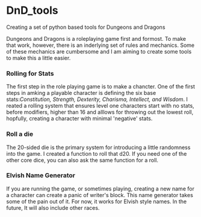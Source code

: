 # DnD_tools
Creating a set of python based tools for Dungeons and Dragons

Dungeons and Dragons is a roleplaying game first and formost.  To make that work, however, there is an inderlying set of rules and mechanics. Some of these mechanics are cumbersome and I am aiming to create some tools to make this a little easier.

### Rolling for Stats

The first step in the role playing game is to make a chancter.  One of the first steps in amking a playable character is defining the six base stats:_Constitution, Strength, Dexterity, Charisma, Intellect, and Wisdom_.  I reated a rolling system that ensures level one characters start with no stats, before modifiers, higher than 16 and alllows for throwing out the lowest roll, hopfully, creating a character with minimal 'negative' stats. 

### Roll a die

The 20-sided die is the primary system for introducing a little randomness into the game.  I created a function to roll that d20.  If you need one of the other core dice, you can also ask the same function for a roll.  

### Elvish Name Generator

If you are running the game, or sometimes playing, creating a new name for a character can create a panic of writer's block.  This name generator takes some of the pain out of it.  For now, it works for Elvish style names.  In the future, It will also include other races.